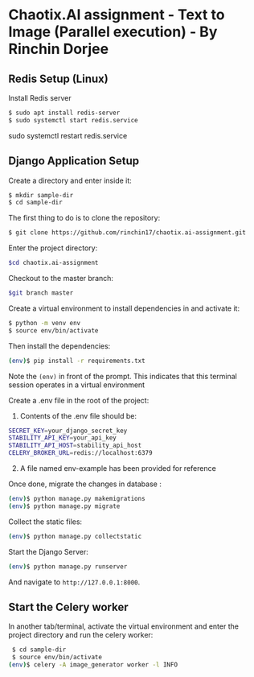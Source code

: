 # Chaotix.AI assignment - Text to Image (Parallel execution) - By Rinchin Dorjee

## Redis Setup (Linux) 

Install Redis server

```sh
$ sudo apt install redis-server
$ sudo systemctl start redis.service
```

sudo systemctl restart redis.service

## Django Application Setup

Create a directory and enter inside it:
  
```sh
$ mkdir sample-dir
$ cd sample-dir
```

The first thing to do is to clone the repository:
  
```sh
$ git clone https://github.com/rinchin17/chaotix.ai-assignment.git
```
Enter the project directory:
```sh
$cd chaotix.ai-assignment
```
Checkout to the master branch:

```sh
$git branch master
```

Create a virtual environment to install dependencies in and activate it:

```sh
$ python -m venv env
$ source env/bin/activate
```

Then install the dependencies:

```sh
(env)$ pip install -r requirements.txt
```
Note the `(env)` in front of the prompt. This indicates that this terminal
session operates in a virtual environment

Create a .env file in the root of the project:
1. Contents of the .env file should be:
```sh
SECRET_KEY=your_django_secret_key
STABILITY_API_KEY=your_api_key
STABILITY_API_HOST=stability_api_host
CELERY_BROKER_URL=redis://localhost:6379
```
2. A file named env-example has been provided for reference

Once done, migrate the changes in database :
```sh
(env)$ python manage.py makemigrations
(env)$ python manage.py migrate
```

Collect the static files:
```sh
(env)$ python manage.py collectstatic
```

Start the Django Server:
```sh
(env)$ python manage.py runserver
```

And navigate to `http://127.0.0.1:8000`.

## Start the Celery worker

In another tab/terminal, activate the virtual environment and enter the project directory and run the celery worker:
```sh
 $ cd sample-dir 
 $ source env/bin/activate
(env)$ celery -A image_generator worker -l INFO
```
